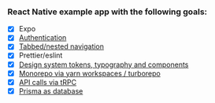 ### React Native example app with the following goals:

- [x] Expo
- [x] [Authentication](https://github.com/johnkueh/react-native-expo-example/tree/monorepo/projects/native/features/auth)
- [x] [Tabbed/nested navigation](https://github.com/johnkueh/react-native-expo-example/tree/monorepo/projects/native/features/navigation)
- [x] Prettier/eslint
- [x] [Design system tokens, typography and components](https://github.com/johnkueh/react-native-expo-example/tree/monorepo/projects/native/features/design-system)
- [x] [Monorepo via yarn workspaces / turborepo](https://github.com/johnkueh/react-native-expo-example/pull/6)
- [x] [API calls via tRPC](https://github.com/johnkueh/react-native-expo-example/pull/7)
- [x] [Prisma as database](https://github.com/johnkueh/react-native-trpc-monorepo-example/pull/9)
